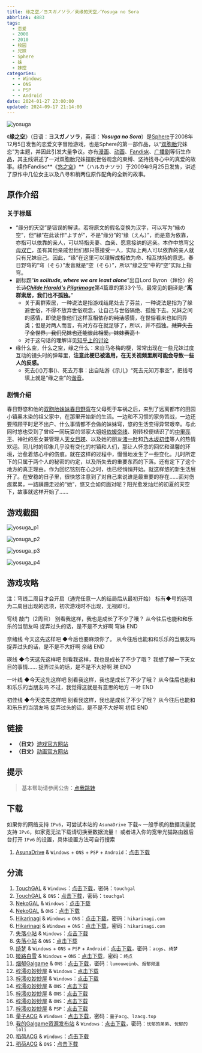 ```yaml
---
title: 缘之空／ヨスガノソラ／亲缘的天空／Yosuga no Sora
abbrlink: 4883
tags:
  - 恋爱
  - 2008
  - 2010
  - 校园
  - 兄妹
  - Sphere
  - 妹
  - 妹控
categories:
  - - Windows
  - - ONS
  - - PSP
  - - Android
date: 2024-01-27 23:00:00
updated: 2024-09-17 21:14:00
---
```


![yosuga](https://unpkg.com/galgame/img/yosuga.webp)

《**缘之空**》（日语：**ヨスガノソラ**，英语：***Yosuga no Sora***）是[Sphere](https://zh.moegirl.org.cn/CUFFS#Sphere)于2008年12月5日发售的恋爱文字冒险游戏，也是Sphere的第一部作品，以“[双胞胎](https://zh.moegirl.org.cn/双胞胎)兄妹恋”为主题，并因此引发大量争议。亦有[漫画](https://zh.moegirl.org.cn/zh-hans/缘之空#漫画版)、[动画](https://zh.moegirl.org.cn/zh-hans/缘之空#动画版)、[Fandisk](https://zh.moegirl.org.cn/zh-hans/缘之空#FanDisk《悠之空》)、[广播剧](https://zh.moegirl.org.cn/zh-hans/缘之空#广播剧)等衍生作品，其主线讲述了一对双胞胎兄妹摆脱世俗观念的束缚、坚持找寻心中的真爱的故事。续作Fandisc**《[悠之空](https://zh.moegirl.org.cn/悠之空)》**（ハルカナソラ）于2009年9月25日发售，讲述了原作中几位女主以及八寻和梢两位原作配角的全新的故事。

<!-- more -->

## 原作介绍

### 关于标题

- “缘分的天空”是错误的解读。若将原文的假名变换为汉字，可以写为“縁の空”，但“縁”在此读作“よすが”，不是“缘分”的“缘（えん）”，而是意为依靠，亦指可以依靠的亲人，可以特指夫妻、血亲、愿意接纳的远亲。本作中悠穹[父母双亡](https://zh.moegirl.org.cn/父母双亡，有妹有房)，虽有其他亲戚但他们都只愿接受一人，实际上两人可以依靠的亲人就只有兄妹自己。因此，“缘”在这里可以理解成相依为命、相互扶持的意思。春日野穹的“穹（そら）”发音就是“空（そら）”，所以“缘之空”中的“空”实际上指穹。
- 副标题“***In solitude, where we are least alone***”出自Lord Byron（拜伦）的长诗[***Childe Harold's Pilgrimage***](https://www.gutenberg.org/files/5131/5131-h/5131-h.htm)第4篇章的第33个节。最常见的翻译是:“**离群索居，我们也不孤独。**”
  - 关于离群索居，一种说法是指游戏结尾处去了芬兰，一种说法是指为了躲避世俗，不得不放弃世俗观念，让自己与世俗隔绝、孤独下去。兄妹之间的感情，即使是像他们这样互相依存的~~纯洁~~感情，在世俗看来也如同异类；但是对两人而言，有对方存在就足够了，所以，并不孤独。~~就算失去了全世界，我们兄妹也还能彼此相爱。妹妹赛高！~~
  - 对于这句话的理解详见[知乎上的讨论](https://www.zhihu.com/question/29232374)
- 缘什么空，什么之空，缘之什么：来自马冬梅的梗，常常出现在一些兄妹过度互动的镜头时的弹幕里，**注意此梗已被滥用，在无关视频里刷可能会导致一些人的反感。**
  - 死去()()万事()、死去万事：出自陆游《示儿》“死去元知万事空”，把括号填上就是“缘之空”的[谐音](https://zh.moegirl.org.cn/谐音梗)。

### 剧情介绍

春日野悠和他的[双胞胎](https://zh.moegirl.org.cn/双胞胎)[妹妹](https://zh.moegirl.org.cn/妹妹)[春日野穹](https://zh.moegirl.org.cn/春日野穹)在父母死于车祸之后，来到了远离都市的田园小镇奥木染的祖父家中，在那里开始新的生活。一边和不习惯的家务苦战，一边还要照顾平时足不出户、什么事情都不会做的妹妹穹，悠的生活变得异常艰辛。与此同时悠也受到了曾经一同玩耍的邻家大姐姐[依媛奈绪](https://zh.moegirl.org.cn/依媛奈绪)、刚转校便结识了的[中里亮平](https://zh.moegirl.org.cn/中里亮平)、神社的巫女兼管理人[天女目瑛](https://zh.moegirl.org.cn/天女目瑛)、以及她的朋友[渚一叶](https://zh.moegirl.org.cn/渚一叶)和[乃木坂初佳](https://zh.moegirl.org.cn/乃木坂初佳)等人的热情欢迎。同儿时的印象几乎没有变化的村镇和人们，那让人怀念的回忆和温馨的环境，治愈着悠心中的伤痕。就在这样的过程中，慢慢地发生了一些变化。儿时所定下的只属于两个人的秘密的约定，以及所失去的重要东西的下落。还有定下了这个地方的真正理由。作为回忆铭刻在心之时，也已经悄悄开始。就这样悠的新生活展开了。在安稳的日子里，很快悠注意到了对自己来说谁是最重要的存在……面对伤痕累累，一路蹒跚走过的“她”，悠又会如何面对呢？阳光愈发灿烂的初夏的天空下，故事就这样开始了……

## 游戏截图

![yosuga_p1](https://unpkg.com/galgame/img/yosuga_p1.webp)

![yosuga_p2](https://unpkg.com/galgame/img/yosuga_p2.webp)

![yosuga_p3](https://unpkg.com/galgame/img/yosuga_p3.webp)

![yosuga_p4](https://unpkg.com/galgame/img/yosuga_p4.webp)

## 游戏攻略

注：穹线二周目才会开启（通完任意一人的结局后从最初开始）
标有◆号的选项为二周目出现的选项，初次游戏时不出现，无视即可。

穹线
敲门（2周目）
别看我这样，我也是成长了不少了哦？
从今往后也能和和乐乐的当朋友吗
捉弄过头的话，是不是不大好啊
穹妹 END

奈绪线
今天这先这样吧
◆今后也要麻烦你了。
从今往后也能和和乐乐的当朋友吗
捉弄过头的话，是不是不大好啊
奈绪 END

瑛线
◆今天这先这样吧
别看我这样，我也是成长了不少了哦？
我想了解一下天女目的事情……
捉弄过头的话，是不是不大好啊
瑛 END

一叶线
◆今天这先这样吧
别看我这样，我也是成长了不少了哦？
从今往后也能和和乐乐的当朋友吗
不过，我觉得这就是有意思的地方
一叶 END

初佳线
◆今天这先这样吧
别看我这样，我也是成长了不少了哦？
从今往后也能和和乐乐的当朋友吗
捉弄过头的话，是不是不大好啊
初佳 END

## 链接

- **（日文）**[游戏官方网站](http://www.cuffs-sphere.jp/products/yosuga/)
- **（日文）**[动画官方网站](http://www.starchild.co.jp/special/yosuganosora/)

## 提示

> 基本帮助请参阅公告：[点我跳转](/p/announcement/)

## 下载

如果你的网络支持 `IPv6`，可尝试本站的 `AsunaDrive` 下载~
一般手机的数据流量就支持 `IPv6`，如家宽无法下载请切换至数据流量！
或者进入你的宽带光猫路由器后台打开 `IPv6` 的设置，具体设置方法可自行搜索

1. [AsunaDrive](https://drive.saop.cc/) & `Windows` + `ONS` + `PSP` + `Android`：[点击下载](https://drive.saop.cc/VNS/%E7%BC%98%E4%B9%8B%E7%A9%BA)

## 分流

1. [TouchGAL](https://touchgal.net/) & `Windows`：[点击下载](https://pan.touchgal.net/s/mjkSx)，密码：`touchgal`
2. [TouchGAL](https://touchgal.net/) & `ONS`：[点击下载](https://pan.touchgal.net/s/O9xUW)，密码：`touchgal`
3. [NekoGAL](https://www.nekogal.com/) & `Windows`：[点击下载](https://pan.nekogal.top/s/X5CJ)
4. [NekoGAL](https://www.nekogal.com/) & `ONS`：[点击下载](https://pan.nekogal.top/s/wOiq)
5. [Hikarinagi](https://www.hikarinagi.com/) & `Windows` + `ONS`：[点击下载](https://pan.himoe.uk/s/YEKCJ)，密码：`hikarinagi.com`
6. [Hikarinagi](https://www.hikarinagi.com/) & `Windows` + `ONS`：[点击下载](https://pan.himoe.uk/s/1wjVSD)，密码：`hikarinagi.com`
7. [失落小站](https://www.shinnku.com/) & `Windows`：[点击下载](https://www.shinnku.com/api/download/0/win/%E7%BC%98%E4%B9%8B%E7%A9%BA.7z)
8. [失落小站](https://www.shinnku.com/) & `ONS`：[点击下载](https://www.shinnku.com/api/download/0/ons/%E7%BC%98%E4%B9%8B%E7%A9%BA.zip)
9. [绮梦](https://acgs.one/) & `Windows` + `ONS` + `PSP` + `Android`：[点击下载](https://acgs.one/game/58.html)，密码：`acgs`、`绮梦`
10. [姬路白雪](https://jlbx.xyz/) & `Windows` + `ONS`：[点击下载](https://pan.jlbx.xyz/?s=%E7%BC%98%E4%B9%8B%E7%A9%BA)，密码：`终点`
11. [烟郁Galgame](https://yanyugal.top/) & `ONS`：[点击下载](https://yanyugal.top/d/disk1/%E5%B0%8F%E5%B0%8F%E7%9A%84%E5%88%86%E4%BA%AB%EF%BC%88PC%EF%BC%86%E5%AE%89%E5%8D%93%EF%BC%89/%E5%AE%89%E5%8D%93/ons/%E7%BC%98%E4%B9%8B%E7%A9%BA.7z)，密码：`lumouweinb`、`烟郁频道`
12. [梓澪の妙妙屋](https://zi0.cc/) & `Windows`：[点击下载](https://zi0.cc/.%E3%80%90%E5%A4%8F%E9%A3%8E%E3%80%91/.%E3%80%90%E5%A4%8F%E9%A3%8E-1%E3%80%91/AVG%EF%BC%88%E8%A7%86%E8%A7%89%E5%B0%8F%E8%AF%B4%EF%BC%89/.%E5%85%B6%E4%BB%96/%E3%80%90PC%E3%80%91%E7%BC%98%E4%B9%8B%E7%A9%BA.7z?from=search)
13. [梓澪の妙妙屋](https://zi0.cc/) & `Windows`：[点击下载](https://zi0.cc/d/%60%E3%80%90%E5%90%88%E9%9B%86%E7%B3%BB%E5%88%97%E3%80%91/%E5%8D%97%2BGalGame%E6%B1%89%E5%8C%96%E5%8C%BA%E5%85%A8%E5%8C%BA%E8%B5%84%E6%BA%90%E5%A4%87%E4%BB%BD/1/21/%5BSphere%5D%20%E3%83%A8%E3%82%B9%E3%82%AC%E3%83%8E%E3%82%BD%E3%83%A9%20%20%E7%BC%98%E4%B9%8B%E7%A9%BA%20%5BSphere%20%E4%B8%AD%E6%96%87%E5%8C%96%E5%A7%94%E5%91%98%E4%BC%9A%5D.zip?sign=Q_OpYjUbYBvcT_d8khQuSiXNLf46F1eY3UNObwAdCeA=:0)
14. [梓澪の妙妙屋](https://zi0.cc/) & `ONS`：[点击下载](https://zi0.cc/d/%60%E3%80%90%E5%BD%92%20%E6%A1%A3%E3%80%91/%E3%80%90ONS%E5%90%88%E9%9B%86%E3%80%91/%5BSphere%5D%E7%BC%98%E4%B9%8B%E7%A9%BA.7z?sign=9REhuO-9oRf0cuISCsb4U04JBpuBOv860DQDJ3-pAwM=:0)
15. [梓澪の妙妙屋](https://zi0.cc/) & `ONS`：[点击下载](https://zi0.cc/.%E3%80%90%E5%A4%8F%E9%A3%8E%E3%80%91/.%E3%80%90%E5%A4%8F%E9%A3%8E-1%E3%80%91/%E5%AE%89%E5%8D%93/ONS/%E3%80%90ONS%E3%80%91%E3%80%90%E5%8E%9F%E7%89%88%E3%80%91%E7%BC%98%E4%B9%8B%E7%A9%BA.7z?from=search)
16. [梓澪の妙妙屋](https://zi0.cc/) & `ONS`：[点击下载](https://zi0.cc/.%E3%80%90%E5%A4%8F%E9%A3%8E%E3%80%91/.%E3%80%90%E5%A4%8F%E9%A3%8E-1%E3%80%91/%E5%AE%89%E5%8D%93/ONS/%E3%80%90ONS%E3%80%91%E3%80%901080p%E3%80%91%E7%BC%98%E4%B9%8B%E7%A9%BA.7z?from=search)
17. [梓澪の妙妙屋](https://zi0.cc/) & `PSP`：[点击下载](https://zi0.cc/.%E3%80%90%E5%A4%8F%E9%A3%8E%E3%80%91/.%E3%80%90%E5%A4%8F%E9%A3%8E-1%E3%80%91/.%E5%85%B6%E4%BB%96/%E6%A8%A1%E6%8B%9F%E5%99%A8/%E3%80%90PSP%E3%80%91%E7%BC%98%E4%B9%8B%E7%A9%BA.iso?from=search)
18. [量子ACG](https://lzacg.org/) & `Windows`：[点击下载](https://lzacg.org/536)，密码：`量子acg`、`lzacg.top`
19. [我的Galgame资源发布站](https://www.ttloli.com/) & `Windows`：[点击下载](https://www.ttloli.com/yuanzhikong.html)，密码：`忧郁的弟弟`、`忧郁的loli`
20. [稻荷ACG](https://amoebi.com/) & `Windows`：[点击下载](https://sakustar.com/art/191)
21. [稻荷ACG](https://amoebi.com/) & `ONS`：[点击下载](https://sakustar.com/art/583)
